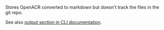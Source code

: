 Stores OpenACR converted to markdown but doesn't track the files in the git repo.

See also [output section in CLI documentation](/docs/CLI.md#output).
